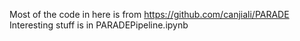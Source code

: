 Most of the code in here is from https://github.com/canjiali/PARADE
Interesting stuff is in PARADEPipeline.ipynb